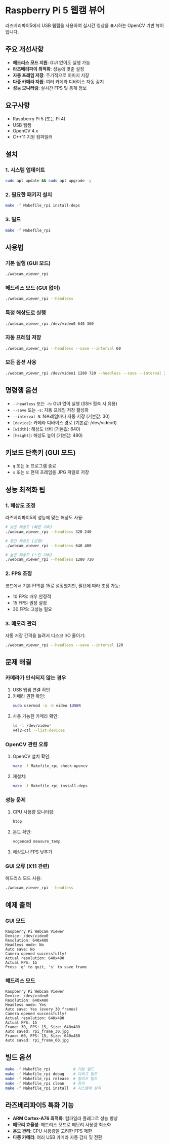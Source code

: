 # Raspberry Pi 5 웹캠 뷰어

라즈베리파이5에서 USB 웹캠을 사용하여 실시간 영상을 표시하는 OpenCV 기반 뷰어입니다.

## 주요 개선사항

- **헤드리스 모드 지원**: GUI 없이도 실행 가능
- **라즈베리파이 최적화**: 성능에 맞춘 설정
- **자동 프레임 저장**: 주기적으로 이미지 저장
- **다중 카메라 지원**: 여러 카메라 디바이스 자동 감지
- **성능 모니터링**: 실시간 FPS 및 통계 정보

## 요구사항

- Raspberry Pi 5 (또는 Pi 4)
- USB 웹캠
- OpenCV 4.x
- C++11 지원 컴파일러

## 설치

### 1. 시스템 업데이트
```bash
sudo apt update && sudo apt upgrade -y
```

### 2. 필요한 패키지 설치
```bash
make -f Makefile_rpi install-deps
```

### 3. 빌드
```bash
make -f Makefile_rpi
```

## 사용법

### 기본 실행 (GUI 모드)
```bash
./webcam_viewer_rpi
```

### 헤드리스 모드 (GUI 없이)
```bash
./webcam_viewer_rpi --headless
```

### 특정 해상도로 실행
```bash
./webcam_viewer_rpi /dev/video0 640 360
```

### 자동 프레임 저장
```bash
./webcam_viewer_rpi --headless --save --interval 60
```

### 모든 옵션 사용
```bash
./webcam_viewer_rpi /dev/video1 1280 720 --headless --save --interval 30
```

## 명령행 옵션

- `--headless` 또는 `-h`: GUI 없이 실행 (SSH 접속 시 유용)
- `--save` 또는 `-s`: 자동 프레임 저장 활성화
- `--interval N`: N프레임마다 자동 저장 (기본값: 30)
- `[device]`: 카메라 디바이스 경로 (기본값: /dev/video0)
- `[width]`: 해상도 너비 (기본값: 640)
- `[height]`: 해상도 높이 (기본값: 480)

## 키보드 단축키 (GUI 모드)

- `q` 또는 `Q`: 프로그램 종료
- `s` 또는 `S`: 현재 프레임을 JPG 파일로 저장

## 성능 최적화 팁

### 1. 해상도 조정
라즈베리파이5의 성능에 맞는 해상도 사용:
```bash
# 낮은 해상도 (빠른 처리)
./webcam_viewer_rpi --headless 320 240

# 중간 해상도 (균형)
./webcam_viewer_rpi --headless 640 480

# 높은 해상도 (느린 처리)
./webcam_viewer_rpi --headless 1280 720
```

### 2. FPS 조정
코드에서 기본 FPS를 15로 설정했지만, 필요에 따라 조정 가능:
- 10 FPS: 매우 안정적
- 15 FPS: 권장 설정
- 30 FPS: 고성능 필요

### 3. 메모리 관리
자동 저장 간격을 늘려서 디스크 I/O 줄이기:
```bash
./webcam_viewer_rpi --headless --save --interval 120
```

## 문제 해결

### 카메라가 인식되지 않는 경우
1. USB 웹캠 연결 확인
2. 카메라 권한 확인:
   ```bash
   sudo usermod -a -G video $USER
   ```
3. 사용 가능한 카메라 확인:
   ```bash
   ls -l /dev/video*
   v4l2-ctl --list-devices
   ```

### OpenCV 관련 오류
1. OpenCV 설치 확인:
   ```bash
   make -f Makefile_rpi check-opencv
   ```
2. 재설치:
   ```bash
   make -f Makefile_rpi install-deps
   ```

### 성능 문제
1. CPU 사용량 모니터링:
   ```bash
   htop
   ```
2. 온도 확인:
   ```bash
   vcgencmd measure_temp
   ```
3. 해상도나 FPS 낮추기

### GUI 오류 (X11 관련)
헤드리스 모드 사용:
```bash
./webcam_viewer_rpi --headless
```

## 예제 출력

### GUI 모드
```
Raspberry Pi Webcam Viewer
Device: /dev/video0
Resolution: 640x480
Headless mode: No
Auto save: No
Camera opened successfully!
Actual resolution: 640x480
Actual FPS: 15
Press 'q' to quit, 's' to save frame
```

### 헤드리스 모드
```
Raspberry Pi Webcam Viewer
Device: /dev/video0
Resolution: 640x480
Headless mode: Yes
Auto save: Yes (every 30 frames)
Camera opened successfully!
Actual resolution: 640x480
Actual FPS: 15
Frame: 30, FPS: 15, Size: 640x480
Auto saved: rpi_frame_30.jpg
Frame: 60, FPS: 15, Size: 640x480
Auto saved: rpi_frame_60.jpg
```

## 빌드 옵션

```bash
make -f Makefile_rpi          # 기본 빌드
make -f Makefile_rpi debug    # 디버그 빌드
make -f Makefile_rpi release  # 릴리즈 빌드
make -f Makefile_rpi clean    # 정리
make -f Makefile_rpi install  # 시스템에 설치
```

## 라즈베리파이5 특화 기능

- **ARM Cortex-A76 최적화**: 컴파일러 플래그로 성능 향상
- **메모리 효율성**: 헤드리스 모드로 메모리 사용량 최소화
- **온도 관리**: CPU 사용량을 고려한 FPS 제한
- **다중 카메라**: 여러 USB 카메라 자동 감지 및 전환
